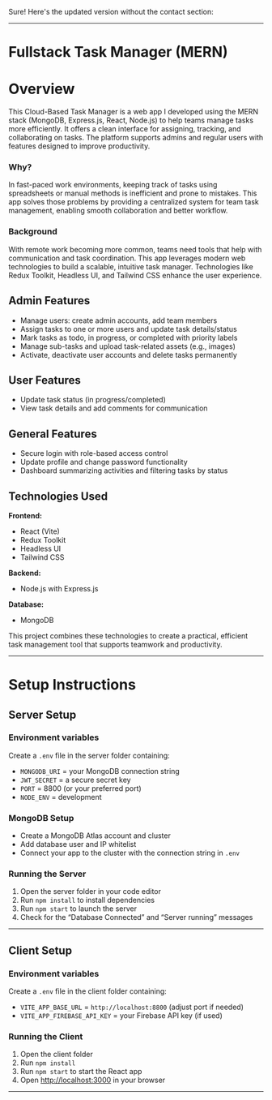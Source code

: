 Sure! Here's the updated version without the contact section:

---

# Fullstack Task Manager (MERN)

# Overview

This Cloud-Based Task Manager is a web app I developed using the MERN stack (MongoDB, Express.js, React, Node.js) to help teams manage tasks more efficiently. It offers a clean interface for assigning, tracking, and collaborating on tasks. The platform supports admins and regular users with features designed to improve productivity.

### Why?

In fast-paced work environments, keeping track of tasks using spreadsheets or manual methods is inefficient and prone to mistakes. This app solves those problems by providing a centralized system for team task management, enabling smooth collaboration and better workflow.

### Background

With remote work becoming more common, teams need tools that help with communication and task coordination. This app leverages modern web technologies to build a scalable, intuitive task manager. Technologies like Redux Toolkit, Headless UI, and Tailwind CSS enhance the user experience.

## Admin Features

* Manage users: create admin accounts, add team members
* Assign tasks to one or more users and update task details/status
* Mark tasks as todo, in progress, or completed with priority labels
* Manage sub-tasks and upload task-related assets (e.g., images)
* Activate, deactivate user accounts and delete tasks permanently

## User Features

* Update task status (in progress/completed)
* View task details and add comments for communication

## General Features

* Secure login with role-based access control
* Update profile and change password functionality
* Dashboard summarizing activities and filtering tasks by status

## Technologies Used

**Frontend:**

* React (Vite)
* Redux Toolkit
* Headless UI
* Tailwind CSS

**Backend:**

* Node.js with Express.js

**Database:**

* MongoDB

This project combines these technologies to create a practical, efficient task management tool that supports teamwork and productivity.

---

# Setup Instructions

## Server Setup

### Environment variables

Create a `.env` file in the server folder containing:

* `MONGODB_URI` = your MongoDB connection string
* `JWT_SECRET` = a secure secret key
* `PORT` = 8800 (or your preferred port)
* `NODE_ENV` = development

### MongoDB Setup

* Create a MongoDB Atlas account and cluster
* Add database user and IP whitelist
* Connect your app to the cluster with the connection string in `.env`

### Running the Server

1. Open the server folder in your code editor
2. Run `npm install` to install dependencies
3. Run `npm start` to launch the server
4. Check for the “Database Connected” and “Server running” messages

---

## Client Setup

### Environment variables

Create a `.env` file in the client folder containing:

* `VITE_APP_BASE_URL` = `http://localhost:8800` (adjust port if needed)
* `VITE_APP_FIREBASE_API_KEY` = your Firebase API key (if used)

### Running the Client

1. Open the client folder
2. Run `npm install`
3. Run `npm start` to start the React app
4. Open [http://localhost:3000](http://localhost:3000) in your browser

---

